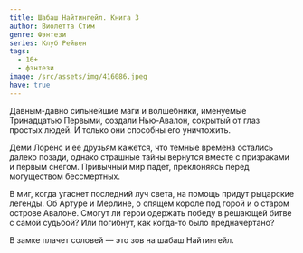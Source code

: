 ```yaml
---
title: Шабаш Найтингейл. Книга 3
author: Виолетта Стим
genre: Фэнтези
series: Клуб Рейвен
tags:
  - 16+
  - фэнтези
image: /src/assets/img/416086.jpeg
have: true
---
```

Давным-давно сильнейшие маги и волшебники, именуемые Тринадцатью Первыми, создали Нью-Авалон, сокрытый от глаз простых людей. И только они способны его уничтожить.

Деми Лоренс и ее друзьям кажется, что темные времена остались далеко позади, однако страшные тайны вернутся вместе с призраками и первым снегом. Привычный мир падет, преклоняясь перед могуществом бессмертных.

В миг, когда угаснет последний луч света, на помощь придут рыцарские легенды. Об Артуре и Мерлине, о спящем короле под горой и о старом острове Авалоне. Смогут ли герои одержать победу в решающей битве с самой судьбой? Или погибнут, как когда-то было предначертано?

В замке плачет соловей — это зов на шабаш Найтингейл.
